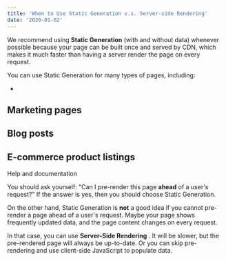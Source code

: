 ```yaml
---
title: 'When to Use Static Generation v.s. Server-side Rendering'
date: '2020-01-02'
---
```


We recommend using 
**Static Generation**
 (with and without data) whenever possible because your page can be built once and served by CDN, which makes it much faster than having a server render the page on every request.

You can use Static Generation for many types of pages, including:

-
 Marketing pages
-
 Blog posts
-
 E-commerce product listings
-
 Help and documentation

You should ask yourself: "Can I pre-render this page 
**ahead**
 of a user's request?" If the answer is yes, then you should choose Static Generation.

On the other hand, Static Generation is 
**not**
 a good idea if you cannot pre-render a page ahead of a user's request. Maybe your page shows frequently updated data, and the page content changes on every request.

In that case, you can use 
**Server-Side Rendering**
. It will be slower, but the pre-rendered page will always be up-to-date. Or you can skip pre-rendering and use client-side JavaScript to populate data.